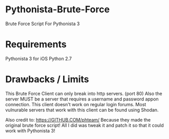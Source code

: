 # Pythonista-Brute-Force
Brute Force Script For Pythonista 3

# Requirements
Pythonista 3 for iOS
Python 2.7

# Drawbacks / Limits
This Brute Force Client can only
break into http servers. (port 80)
Also the server MUST be a server
that requires a username and password
appon connection.
This client doesn't work on regular login forums.
Most vulnurable servers that work with
this client can be found using Shodan.

Also credit to:
https://GITHUB.COM/phteam/
Because they made the original brute force script! All I did was tweak it and patch it so that it could work with Pythonista 3!
